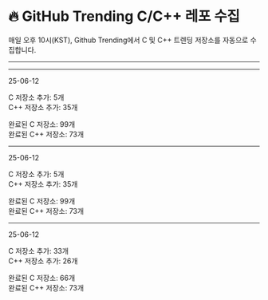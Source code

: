 # 🔥 GitHub Trending C/C++ 레포 수집

매일 오후 10시(KST), Github Trending에서 C 및 C++ 트렌딩 저장소를 자동으로 수집합니다.

---

---

25-06-12

C 저장소 추가: 5개  
C++ 저장소 추가: 35개  

완료된 C 저장소: 99개  
완료된 C++ 저장소: 73개



---

25-06-12

C 저장소 추가: 5개  
C++ 저장소 추가: 35개  

완료된 C 저장소: 99개  
완료된 C++ 저장소: 73개



---

25-06-12

C 저장소 추가: 33개  
C++ 저장소 추가: 26개  

완료된 C 저장소: 66개  
완료된 C++ 저장소: 73개


